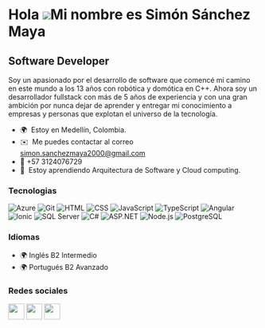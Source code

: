 Hola ![](https://user-images.githubusercontent.com/18350557/176309783-0785949b-9127-417c-8b55-ab5a4333674e.gif)Mi nombre es Simón Sánchez Maya
==========================================================================================================================================

Software Developer
------------------

Soy un apasionado por el desarrollo de software que comencé mi camino en este mundo a los 13 años con robótica y domótica en C++. Ahora soy un desarrollador fullstack con más de 5 años de experiencia y con una gran ambición por nunca dejar de aprender y entregar mi conocimiento a empresas y personas que explotan el universo de la tecnología.

* 🌍  Estoy en Medellín, Colombia.
* ✉️  Me puedes contactar al correo [simon.sanchezmaya2000@gmail.com](mailto:simon.sanchezmaya2000@gmail.com)
* 🚀 +57 3124076729
* 🧠  Estoy aprendiendo Arquitectura de Software y Cloud computing.

### Tecnologias

![Azure](https://img.shields.io/badge/-Azure-0089D6?logo=microsoft-azure&logoColor=white&style=flat-square&color=0089D6)
![Git](https://img.shields.io/badge/-Git-F05032?logo=git&logoColor=white&style=flat-square&color=F05032)
![HTML](https://img.shields.io/badge/-HTML-E34F26?logo=html5&logoColor=white&style=flat-square&color=E34F26)
![CSS](https://img.shields.io/badge/-CSS-1572B6?logo=css3&logoColor=white&style=flat-square&color=1572B6)
![JavaScript](https://img.shields.io/badge/-JavaScript-F7DF1E?logo=javascript&logoColor=black&style=flat-square&color=F7DF1E)
![TypeScript](https://img.shields.io/badge/-TypeScript-007ACC?logo=typescript&logoColor=white&style=flat-square&color=007ACC)
![Angular](https://img.shields.io/badge/-Angular-DD0031?logo=angular&logoColor=white&style=flat-square&color=DD0031)
![Ionic](https://img.shields.io/badge/-Ionic-3880FF?logo=ionic&logoColor=white&style=flat-square&color=3880FF)
![SQL Server](https://img.shields.io/badge/-SQL%20Server-CC2927?logo=microsoft-sql-server&logoColor=white&style=flat-square&color=CC2927)
![C#](https://img.shields.io/badge/-C%23-239120?logo=c-sharp&logoColor=white&style=flat-square&color=239120)
![ASP.NET](https://img.shields.io/badge/-ASP.NET-512BD4?logo=.net&logoColor=white&style=flat-square&color=512BD4)
![Node.js](https://img.shields.io/badge/-Node.js-339933?logo=node.js&logoColor=white&style=flat-square&color=339933)
![PostgreSQL](https://img.shields.io/badge/-PostgreSQL-336791?logo=postgresql&logoColor=white&style=flat-square&color=336791)

### Idiomas
* 🌍  Inglés B2 Intermedio
* 🌍  Portugués B2 Avanzado  

### Redes sociales

<p align="left"> <a href="https://www.github.com/Simontry" target="_blank" rel="noreferrer"><img src="https://raw.githubusercontent.com/danielcranney/readme-generator/main/public/icons/socials/github.svg" width="32" height="32" /></a> <a href="http://www.instagram.com/simontry?igshid=ZDdkNTZiNTM=" target="_blank" rel="noreferrer"><img src="https://raw.githubusercontent.com/danielcranney/readme-generator/main/public/icons/socials/instagram.svg" width="32" height="32" /></a> <a href="https://www.linkedin.com/in/simon-sanchez-maya-b41306196" target="_blank" rel="noreferrer"><img src="https://raw.githubusercontent.com/danielcranney/readme-generator/main/public/icons/socials/linkedin.svg" width="32" height="32" /></a></p>
